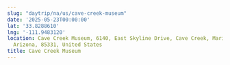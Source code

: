 ```yaml
---
slug: "daytrip/na/us/cave-creek-museum"
date: '2025-05-23T00:00:00'
lat: '33.8288610'
lng: '-111.9483120'
location: Cave Creek Museum, 6140, East Skyline Drive, Cave Creek, Maricopa County,
  Arizona, 85331, United States
title: Cave Creek Museum
---
```



